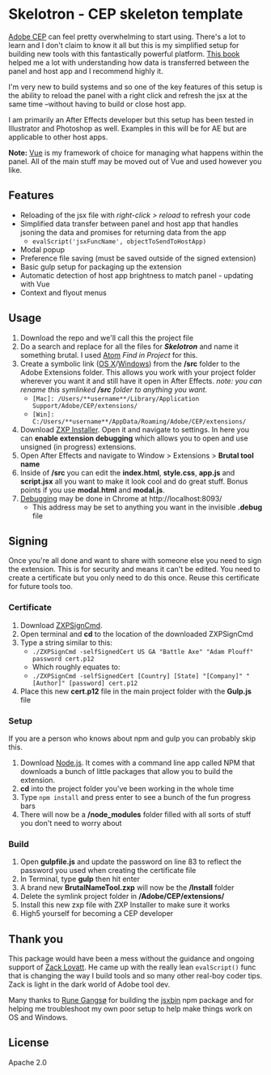 # Skelotron - CEP skeleton template
[Adobe CEP][799ff023] can feel pretty overwhelming to start using. There's a lot to learn and I don't claim to know it all but this is my simplified setup for building new tools with this fantastically powerful platform. [This book][799ff025] helped me a lot with understanding how data is transferred between the panel and host app and I recommend highly it.

I'm very new to build systems and so one of the key features of this setup is the ability to reload the panel with a right click and refresh the jsx at the same time –without having to build or close host app.

I am primarily an After Effects developer but this setup has been tested in Illustrator and Photoshop as well. Examples in this will be for AE but are applicable to other host apps.

**Note:** [Vue][799ff047] is my framework of choice for managing what happens within the panel. All of the main stuff may be moved out of Vue and used however you like.

## Features
- Reloading of the jsx file with *right-click > reload* to refresh your code
- Simplified data transfer between panel and host app that handles jsoning the data and promises for returning data from the app
    - `evalScript('jsxFuncName', objectToSendToHostApp)`
- Modal popup
- Preference file saving (must be saved outside of the signed extension)
- Basic gulp setup for packaging up the extension
- Automatic detection of host app brightness to match panel - updating with Vue
- Context and flyout menus

## Usage
1. Download the repo and we'll call this the project file
2. Do a search and replace for all the files  for ***Skelotron*** and name it something brutal. I used [Atom][799ff027] *Find in Project* for this.
3. Create a symbolic link ([OS X][799ff029]/[Windows][799ff031]) from the **/src** folder to the Adobe Extensions folder. This allows you work with your project folder wherever you want it and still have it open in After Effects. *note: you can rename this symlinked **/src** folder to anything you want.*
    - `[Mac]: /Users/**username**/Library/Application Support/Adobe/CEP/extensions/`
    - `[Win]: C:/Users/**username**/AppData/Roaming/Adobe/CEP/extensions/`
4. Download [ZXP Installer][799ff035]. Open it and navigate to settings. In here you can **enable extension debugging** which allows you to open and use unsigned (in progress) extensions.
5. Open After Effects and navigate to Window > Extensions > **Brutal tool name**
6. Inside of **/src** you can edit the **index.html**, **style.css**, **app.js** and **script.jsx** all you want to make it look cool and do great stuff. Bonus points if you use **modal.html** and **modal.js**.
7. [Debugging][799ff033] may be done in Chrome at http://localhost:8093/
    - This address may be set to anything you want in the invisible **.debug** file

## Signing
Once you're all done and want to share with someone else you need to sign the extension. This is for security and means it can't be edited. You need to create a certificate but you only need to do this once. Reuse this certificate for future tools too.

### Certificate
1. Download [ZXPSignCmd][799ff037].
2. Open terminal and **cd** to the location of the downloaded ZXPSignCmd
3. Type a string similar to this:
    - `./ZXPSignCmd -selfSignedCert US GA "Battle Axe" "Adam Plouff" password cert.p12`
    - Which roughly equates to:
    - `./ZXPSignCmd -selfSignedCert [Country] [State] "[Company]" "[Author]" [password] cert.p12`
4. Place this new **cert.p12** file in the main project folder with the **Gulp.js** file

### Setup
If you are a person who knows about npm and gulp you can probably skip this.
1. Download [Node.js][799ff041]. It comes with a command line app called NPM that downloads a bunch of little packages that allow you to build the extension.
2. **cd** into the project folder you've been working in the whole time
3. Type `npm install` and press enter to see a bunch of the fun progress bars
4. There will now be a **/node_modules** folder filled with all sorts of stuff you don't need to worry about

### Build
1. Open **gulpfile.js** and update the password on line 83 to reflect the password you used when creating the certificate file
2. In Terminal, type **gulp** then hit enter
3. A brand new **BrutalNameTool.zxp** will now be the **/Install** folder
4. Delete the symlink project folder in **/Adobe/CEP/extensions/**
5. Install this new zxp file with ZXP Installer to make sure it works
6. High5 yourself for becoming a CEP developer

## Thank you
This package would have been a mess without the guidance and ongoing support of [Zack Lovatt][799ff039]. He came up with the really lean `evalScript()` func that is changing the way I build tools and so many other real-boy coder tips. Zack is light in the dark world of Adobe tool dev.

Many thanks to [Rune Gangsø][799ff043] for building the [jsxbin][799ff045] npm package and for helping me troubleshoot my own poor setup to help make things work on OS and Windows.

## License
Apache 2.0


[799ff023]: https://github.com/Adobe-CEP "Adobe CEP"
[799ff025]: http://htmlpanelsbook.com/ "HTML Panels"
[799ff027]: https://atom.io/ "Atom"
[799ff029]: https://www.howtogeek.com/297721/how-to-create-and-use-symbolic-links-aka-symlinks-on-a-mac/ "OS X Symlink"
[799ff031]: https://www.howtogeek.com/howto/16226/complete-guide-to-symbolic-links-symlinks-on-windows-or-linux/ "Windows Symlink"
[799ff033]: https://github.com/Adobe-CEP/Getting-Started-guides/tree/master/Client-side%20Debugging "Client side debugging"
[799ff035]: https://aescripts.com/learn/zxp-installer/ "ZXP Installer"
[799ff037]: https://github.com/Adobe-CEP/CEP-Resources/tree/master/ZXPSignCMD "ZXPSignCmd"
[799ff039]: http://zacklovatt.com/ "Zack Lovatt"
[799ff041]: https://nodejs.org/en/download/ "Node.js"
[799ff043]: https://github.com/runegan "Rune Gangsø"
[799ff045]: https://www.npmjs.com/package/jsxbin "jsxbin npm"
[799ff047]: https://vuejs.org/ "vue.js"
